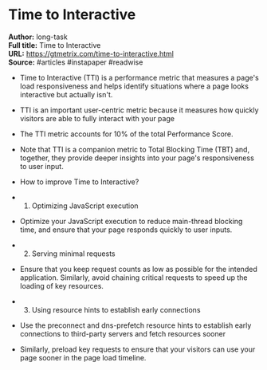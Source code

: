 # Time to Interactive

**Author:** long-task  
**Full title:** Time to Interactive  
**URL:** https://gtmetrix.com/time-to-interactive.html  
**Source:** #articles #instapaper #readwise

- Time to Interactive (TTI) is a performance metric that measures a page's load responsiveness and helps identify situations where a page looks interactive but actually isn't. 
   
- TTI is an important user-centric metric because it measures how quickly visitors are able to fully interact with your page 
   
- The TTI metric accounts for 10% of the total Performance Score. 
   
- Note that TTI is a companion metric to Total Blocking Time (TBT) and, together, they provide deeper insights into your page's responsiveness to user input. 
   
- How to improve Time to Interactive? 
   
- 1) Optimizing JavaScript execution 
   
- Optimize your JavaScript execution to reduce main-thread blocking time, and ensure that your page responds quickly to user inputs. 
   
- 2) Serving minimal requests 
   
- Ensure that you keep request counts as low as possible for the intended application. Similarly, avoid chaining critical requests to speed up the loading of key resources. 
   
- 3) Using resource hints to establish early connections 
   
- Use the preconnect and dns-prefetch resource hints to establish early connections to third-party servers and fetch resources sooner 
   
- Similarly, preload key requests to ensure that your visitors can use your page sooner in the page load timeline. 
   
